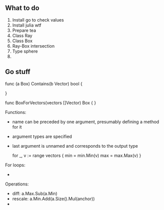 

## What to do

1. Install go to check values
2. Install julia wtf
3. Prepare tea
4. Class Ray
5. Class Box
6. Ray-Box intersection
7. Type sphere
8. 

## Go stuff

func (a Box) Contains(b Vector) bool {

}

func BoxForVectors(vectors []Vector) Box {
}

Functions:

- name can be preceded by one argument, presumably defining a method for it
- argument types are specified
- last argument is unnamed and corresponds to the output type


	for _, v := range vectors {
		min = min.Min(v)
		max = max.Max(v)
	}
	
For loops:

-  

Operations:

- diff: a.Max.Sub(a.Min)
- rescale: a.Min.Add(a.Size().Mul(anchor))
- 

	